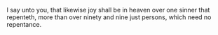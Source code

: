 I say unto you, that likewise joy shall be in heaven over one sinner that repenteth, more than over ninety and nine just persons, which need no repentance.
